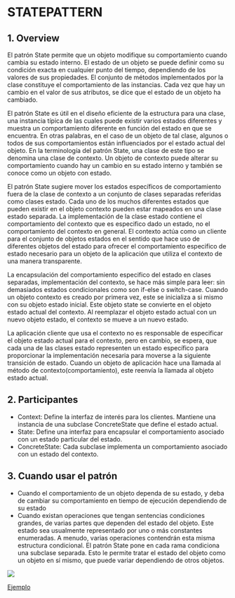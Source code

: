 # STATEPATTERN

## 1. Overview
El patrón State permite que un objeto modifique su comportamiento cuando cambia su estado interno. El estado de un objeto se puede definir como su condición exacta en cualquier punto del tiempo, dependiendo de los valores de sus propiedades. El conjunto de métodos implementados por la clase constituye el comportamiento de las instancias. Cada vez que hay un cambio en el valor de sus atributos, se dice que el estado de un objeto ha cambiado.

El patrón State es útil en el diseño eficiente de la estructura para una clase, una instancia típica de las cuales puede existir varios estados diferentes y muestra un comportamiento diferente en función del estado en que se encuentra. En otras palabras, en el caso de un objeto de tal clase, algunos o todos de sus comportamientos están influenciados por el estado actual del objeto. En la terminología del patrón State, una clase de este tipo se denomina una clase de contexto. Un objeto de contexto puede alterar su comportamiento cuando hay un cambio en su estado interno y también se conoce como un objeto con estado.

El patrón State sugiere mover los estados específicos de comportamiento fuera de la clase de contexto a un conjunto 
de clases separadas referidas como clases estado. Cada uno de los muchos diferentes estados que pueden existir en el objeto contexto pueden estar mapeados en una clase estado separada. La implementación de la clase estado contiene el comportamiento del contexto que es especifico dado un estado, no el comportamiento del contexto en general.
El contexto actúa como un cliente para el conjunto de objetos estados en el sentido que hace uso de diferentes objetos del estado para ofrecer el comportamiento especifico de estado necesario para un objeto de la aplicación que utiliza el contexto de una manera transparente.

La encapsulación del comportamiento especifico del estado en clases separadas, implementación del contexto, se hace más simple para leer: sin demasiados estados condicionales como son if-else o switch-case. Cuando un objeto contexto es creado por primera vez, este se inicializa a si mismo con su objeto estado inicial. Este objeto state se convierte en el objeto estado actual del contexto. Al reemplazar el objeto estado actual con un nuevo objeto estado, el contexto se mueve a un nuevo estado.

La aplicación cliente que usa el contexto no es responsable de especificar el objeto estado actual para el contexto, pero en cambio, se espera, que cada una de las clases estado representen un estado específico para proporcionar la implementación necesaria para moverse a la siguiente transición de estado. Cuando un objeto de aplicación hace una llamada al método de contexto(comportamiento), este reenvía la llamada al objeto estado actual.

## 2. Participantes
 * Context: Define la interfaz de interés para los clientes. Mantiene una instancia de una subclase ConcreteState que define el estado actual.
* State: Define una interfaz para encapsular el comportamiento asociado con un estado particular del estado.
* ConcreteState: Cada subclase implementa un comportamiento asociado con un estado del contexto.	

## 3. Cuando usar el patrón
 * Cuando el comportamiento de un objeto dependa de su estado, y deba de cambiar su comportamiento en tiempo de ejecución dependiendo de su estado
 * Cuando existan operaciones que tengan sentencias condiciones grandes, de varias partes que dependen del estado del objeto.	Este estado sea usualmente representado por uno o más constantes enumeradas. A menudo, varias operaciones contendrán esta	misma estructura condicional. El patrón State pone en cada rama condiciona una subclase separada. Esto le permite tratar el estado del objeto como un objeto en sí mismo, que puede variar dependiendo de otros objetos.


![](https://upload.wikimedia.org/wikipedia/commons/e/e8/State_Design_Pattern_UML_Class_Diagram.svg)

[Ejemplo](https://github.com/ajpaez/Learning/tree/master/Design%20Patterms/src/main/java/apr/learning/pattern/behavioral/state)